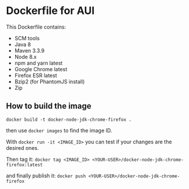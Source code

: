 # Dockerfile for AUI

This Dockerfile contains:

* SCM tools
* Java 8
* Maven 3.3.9
* Node 8.x
* npm and yarn latest
* Google Chrome latest
* Firefox ESR latest
* Bzip2 (for PhantomJS install)
* Zip

## How to build the image
```
docker build -t docker-node-jdk-chrome-firefox .
```

then use `docker images` to find the image ID.

With `docker run -it <IMAGE_ID>` you can test if your changes are the desired ones.

Then tag it: `docker tag <IMAGE_ID> <YOUR-USER>/docker-node-jdk-chrome-firefox:latest`

and finally publish it: `docker push <YOUR-USER>/docker-node-jdk-chrome-firefox`
